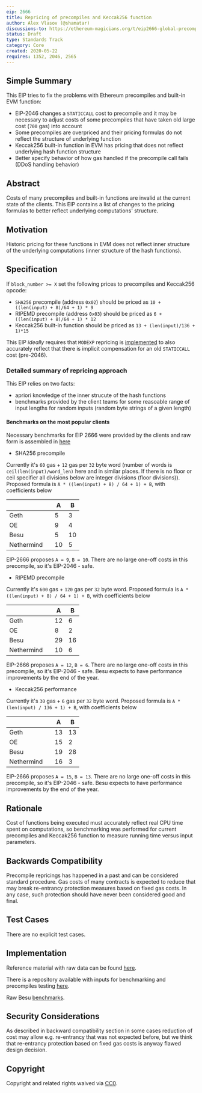 ```yaml
---
eip: 2666
title: Repricing of precompiles and Keccak256 function
author: Alex Vlasov (@shamatar)
discussions-to: https://ethereum-magicians.org/t/eip2666-global-precompiles-repricing-and-many-more-discussion-thread/4332
status: Draft
type: Standards Track
category: Core
created: 2020-05-22
requires: 1352, 2046, 2565
---
```


## Simple Summary
This EIP tries to fix the problems with Ethereum precompiles and built-in EVM function:
- EIP-2046 changes a `STATICCALL` cost to precompile and it may be necessary to adjust costs of some precompiles that have taken old large cost (`700` gas) into account 
- Some precompiles are overpriced and their pricing formulas do not reflect the structure of underlying function
- Keccak256 built-in function in EVM has pricing that does not reflect underlying hash function structure
- Better specify behavior of how gas handled if the precompile call fails (DDoS handling behavior)

## Abstract
Costs of many precompiles and built-in functions are invalid at the current state of the clients. This EIP contains a list of changes to the pricing formulas to better reflect underlying computations' structure.

## Motivation
Historic pricing for these functions in EVM does not reflect inner structure of the underlying computations (inner structure of the hash functions).

## Specification

If `block_number >= X` set the following prices to precompiles and Keccak256 opcode:
  - `SHA256` precompile (address `0x02`) should be priced as `10 + ((len(input) + 8)/64 + 1) * 9`
  - RIPEMD precompile (address `0x03`) should be priced as `6 + ((len(input) + 8)/64 + 1) * 12`
  - Keccak256 built-in function should be priced as `13 + (len(input)/136 + 1)*15`

This EIP *ideally* requires that `MODEXP` repricing is [implemented](https://eips.ethereum.org/EIPS/eip-2565) to also accurately reflect that there is implicit compensation for an old `STATICCALL` cost (pre-2046).

### Detailed summary of repricing approach

This EIP relies on two facts:
- apriori knowledge of the inner strucute of the hash functions
- benchmarks provided by the client teams for some reasoable range of input lengths for random inputs (random byte strings of a given length)

#### Benchmarks on the most popular clients

Necessary benchmarks for EIP 2666 were provided by the clients and raw form is assembled in [here](https://docs.google.com/spreadsheets/d/1aCQnk7prrp3Mbcf011BE5zZnkbc3Iw7QAixn6mLbKS0/edit?usp=sharing)

- SHA256 precompile

Currently it's `60` gas + `12` gas per `32` byte word (number of words is `ceil(len(input)/word_len)` here and in similar places. If there is no floor or ceil specifier all divisions below are integer divisions (floor divisions)). Proposed formula is `A * ((len(input) + 8) / 64 + 1) + B`, with coefficients below

|   |   | A  | B  |
|---|---|---|---|
| Geth  |   | 5  | 3  |
| OE  |   | 9  | 4  |
| Besu  |   | 5  | 10  |
| Nethermind  |   | 10  | 5  |

EIP-2666 proposes `A = 9`, `B = 10`. There are no large one-off costs in this precompile, so it's EIP-2046 - safe.

- RIPEMD precompile

Currently it's `600` gas + `120` gas per `32` byte word. Proposed formula is `A * ((len(input) + 8) / 64 + 1) + B`, with coefficients below

|   |   | A  | B  |
|---|---|---|---|
| Geth  |   | 12  | 6  |
| OE  |   | 8  | 2  |
| Besu  |   | 29  | 16  |
| Nethermind  |   | 10  | 6  |

EIP-2666 proposes `A = 12`, `B = 6`. There are no large one-off costs in this precompile, so it's EIP-2046 - safe. Besu expects to have performance improvements by the end of the year.

- Keccak256 performance

Currently it's `30` gas + `6` gas per `32` byte word. Proposed formula is `A * (len(input) / 136 + 1) + B`, with coefficients below

|   |   | A  | B  |
|---|---|---|---|
| Geth  |   | 13  | 13  |
| OE  |   | 15  | 2  |
| Besu  |   | 19  | 28  |
| Nethermind  |   | 16  | 3  |

EIP-2666 proposes `A = 15`, `B = 13`. There are no large one-off costs in this precompile, so it's EIP-2046 - safe. Besu expects to have performance improvements by the end of the year.

## Rationale
Cost of functions being executed must accurately reflect real CPU time spent on computations, so benchmarking was performed for current precompiles and Keccak256 function to measure running time versus input parameters. 

## Backwards Compatibility
Precompile repricings has happened in a past and can be considered standard procedure. Gas costs of many contracts is expected to reduce that may break re-entrancy protection measures based on fixed gas costs. In any case, such protection should have never been considered good and final.

## Test Cases

There are no explicit test cases.

## Implementation

Reference material with raw data can be found [here](https://docs.google.com/spreadsheets/d/1aCQnk7prrp3Mbcf011BE5zZnkbc3Iw7QAixn6mLbKS0/edit?usp=sharing).

There is a repository available with inputs for benchmarking and precompiles testing [here](https://github.com/shamatar/bench_precompiles).

Raw Besu [benchmarks](https://gist.github.com/shemnon/0ddba91be501fa23291bdec9107fe99a).

## Security Considerations

As described in backward compatibility section in some cases reduction of cost may allow e.g. re-entrancy that was not expected before, but we think that re-entrancy protection based on fixed gas costs is anyway flawed design decision.

## Copyright
Copyright and related rights waived via [CC0](https://creativecommons.org/publicdomain/zero/1.0/).
